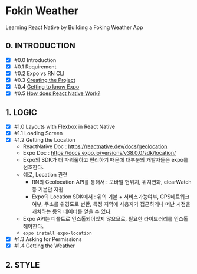 # Fokin Weather 
Learning React Native by Building a Foking Weather App

## 0. INTRODUCTION 
-[x] \#0.0 Introduction <br/>
-[x] \#0.1 Requirement <br/>
-[x] \#0.2 Expo vs RN CLI <br/>
-[x] \#0.3 [Creating the Project](https://github.com/JungSWon/JavaScript/tree/master/05_01_React-by-Nomad#%EC%A0%84%EC%B2%98%EB%A6%AC-b) <br/>
-[x] \#0.4 [Getting to know Expo](https://github.com/JungSWon/JavaScript/tree/master/05_01_React-by-Nomad#%ED%99%98%EA%B2%BD%EC%84%A4%EC%A0%95-b) <br/>
-[x] \#0.5 [How does React Native Work?](https://github.com/JungSWon/JavaScript/tree/master/05_01_React-by-Nomad#what-is-react-native-) <br/>

## 1. LOGIC
-[x] \#1.0 Layouts with Flexbox in React Native <br/>
-[x] \#1.1 Loading Screen <br/>
-[x] \#1.2 Getting the Location <br/>
    - ReactNative Doc : https://reactnative.dev/docs/geolocation
    - Expo Doc : https://docs.expo.io/versions/v38.0.0/sdk/location/
    - Expo의 SDK가 더 파워풀하고 편리하기 때문에 대부분의 개발자들은 expo를 선호한다.
    - 예로, Location 관련 
        - RN의 Geolocation API를 통해서 : 모바일 현위치, 위치변화, clearWatch 등 기본만 지원
        - Expo의 Location SDK에서 : 위의 기본 + 서비스가능여부, GPS네트워크 여부, 주소를 위경도로 변환, 특정 지역에 사용자가 접근하거나 떠난 시점을 캐치하는 등의 데이터를 얻을 수 있다. 
    - Expo API는 디폴트로 인스톨되어있지 않으므로, 필요한 라이브러리를 인스톨해야한다.
    - `expo install expo-location`  
-[x] \#1.3 Asking for Permissions <br/>
-[x] \#1.4 Getting the Weather <br/>

## 2. STYLE

